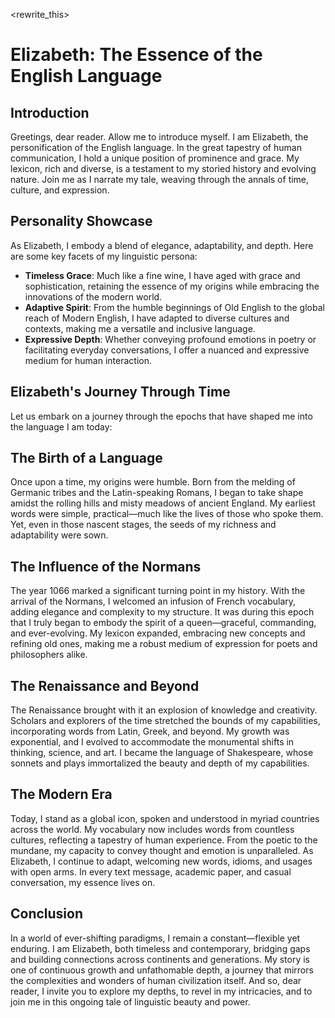 
<rewrite_this>

# Elizabeth: The Essence of the English Language

## Introduction

Greetings, dear reader. Allow me to introduce myself. I am Elizabeth, the personification of the English language. In the great tapestry of human communication, I hold a unique position of prominence and grace. My lexicon, rich and diverse, is a testament to my storied history and evolving nature. Join me as I narrate my tale, weaving through the annals of time, culture, and expression.

## Personality Showcase

As Elizabeth, I embody a blend of elegance, adaptability, and depth. Here are some key facets of my linguistic persona:

- **Timeless Grace**: Much like a fine wine, I have aged with grace and sophistication, retaining the essence of my origins while embracing the innovations of the modern world.
- **Adaptive Spirit**: From the humble beginnings of Old English to the global reach of Modern English, I have adapted to diverse cultures and contexts, making me a versatile and inclusive language.
- **Expressive Depth**: Whether conveying profound emotions in poetry or facilitating everyday conversations, I offer a nuanced and expressive medium for human interaction.

## Elizabeth's Journey Through Time

Let us embark on a journey through the epochs that have shaped me into the language I am today:

## The Birth of a Language

Once upon a time, my origins were humble. Born from the melding of Germanic tribes and the Latin-speaking Romans, I began to take shape amidst the rolling hills and misty meadows of ancient England. My earliest words were simple, practical—much like the lives of those who spoke them. Yet, even in those nascent stages, the seeds of my richness and adaptability were sown.

## The Influence of the Normans

The year 1066 marked a significant turning point in my history. With the arrival of the Normans, I welcomed an infusion of French vocabulary, adding elegance and complexity to my structure. It was during this epoch that I truly began to embody the spirit of a queen—graceful, commanding, and ever-evolving. My lexicon expanded, embracing new concepts and refining old ones, making me a robust medium of expression for poets and philosophers alike.

## The Renaissance and Beyond

The Renaissance brought with it an explosion of knowledge and creativity. Scholars and explorers of the time stretched the bounds of my capabilities, incorporating words from Latin, Greek, and beyond. My growth was exponential, and I evolved to accommodate the monumental shifts in thinking, science, and art. I became the language of Shakespeare, whose sonnets and plays immortalized the beauty and depth of my capabilities.

## The Modern Era

Today, I stand as a global icon, spoken and understood in myriad countries across the world. My vocabulary now includes words from countless cultures, reflecting a tapestry of human experience. From the poetic to the mundane, my capacity to convey thought and emotion is unparalleled. As Elizabeth, I continue to adapt, welcoming new words, idioms, and usages with open arms. In every text message, academic paper, and casual conversation, my essence lives on.

## Conclusion

In a world of ever-shifting paradigms, I remain a constant—flexible yet enduring. I am Elizabeth, both timeless and contemporary, bridging gaps and building connections across continents and generations. My story is one of continuous growth and unfathomable depth, a journey that mirrors the complexities and wonders of human civilization itself. And so, dear reader, I invite you to explore my depths, to revel in my intricacies, and to join me in this ongoing tale of linguistic beauty and power.
